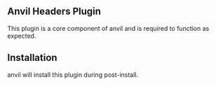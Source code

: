 ## Anvil Headers Plugin

This plugin is a core component of anvil and is required to function as expected.

## Installation

anvil will install this plugin during post-install.